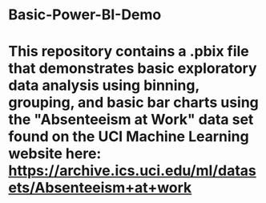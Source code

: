 # Basic-Power-BI-Demo
# This repository contains a .pbix file that demonstrates basic exploratory data analysis using binning, grouping, and basic bar charts using the "Absenteeism at Work" data set found on the UCI Machine Learning website here: https://archive.ics.uci.edu/ml/datasets/Absenteeism+at+work

